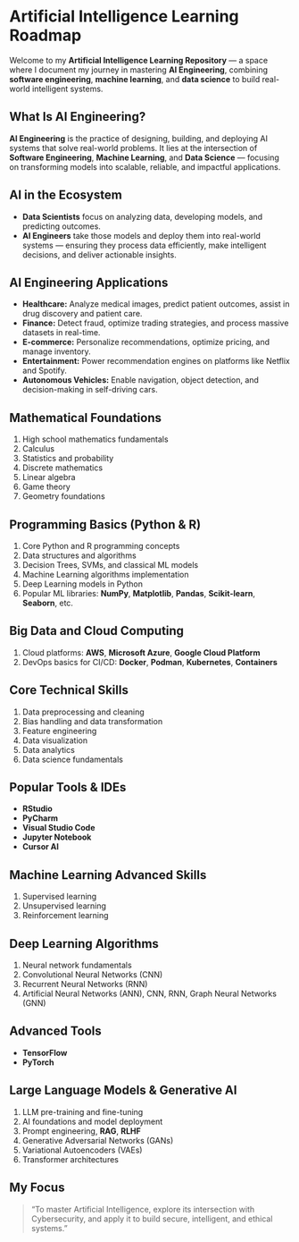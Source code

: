 
#  Artificial Intelligence Learning Roadmap
Welcome to my **Artificial Intelligence Learning Repository** — a space where I document my journey in mastering **AI Engineering**, combining **software engineering**, **machine learning**, and **data science** to build real-world intelligent systems.

##  What Is AI Engineering?
**AI Engineering** is the practice of designing, building, and deploying AI systems that solve real-world problems.
It lies at the intersection of **Software Engineering**, **Machine Learning**, and **Data Science** — focusing on transforming models into scalable, reliable, and impactful applications.

##  AI in the Ecosystem
* **Data Scientists** focus on analyzing data, developing models, and predicting outcomes.
* **AI Engineers** take those models and deploy them into real-world systems — ensuring they process data efficiently, make intelligent decisions, and deliver actionable insights.

##  AI Engineering Applications
*  **Healthcare:** Analyze medical images, predict patient outcomes, assist in drug discovery and patient care.
*  **Finance:** Detect fraud, optimize trading strategies, and process massive datasets in real-time.
*  **E-commerce:** Personalize recommendations, optimize pricing, and manage inventory.
*  **Entertainment:** Power recommendation engines on platforms like Netflix and Spotify.
*  **Autonomous Vehicles:** Enable navigation, object detection, and decision-making in self-driving cars.

##  Mathematical Foundations
1. High school mathematics fundamentals
2. Calculus
3. Statistics and probability
4. Discrete mathematics
5. Linear algebra
6. Game theory
7. Geometry foundations

##  Programming Basics (Python & R)
1. Core Python and R programming concepts
2. Data structures and algorithms
3. Decision Trees, SVMs, and classical ML models
4. Machine Learning algorithms implementation
5. Deep Learning models in Python
6. Popular ML libraries: **NumPy**, **Matplotlib**, **Pandas**, **Scikit-learn**, **Seaborn**, etc.
   
##  Big Data and Cloud Computing
1. Cloud platforms: **AWS**, **Microsoft Azure**, **Google Cloud Platform**
2. DevOps basics for CI/CD: **Docker**, **Podman**, **Kubernetes**, **Containers**
   
## Core Technical Skills
1. Data preprocessing and cleaning
2. Bias handling and data transformation
3. Feature engineering
4. Data visualization
5. Data analytics
6. Data science fundamentals

##  Popular Tools & IDEs
* **RStudio**
* **PyCharm**
* **Visual Studio Code**
* **Jupyter Notebook**
* **Cursor AI**

##  Machine Learning Advanced Skills
1. Supervised learning
2. Unsupervised learning
3. Reinforcement learning

##  Deep Learning Algorithms
1. Neural network fundamentals
2. Convolutional Neural Networks (CNN)
3. Recurrent Neural Networks (RNN)
4. Artificial Neural Networks (ANN), CNN, RNN, Graph Neural Networks (GNN)

##  Advanced Tools
* **TensorFlow**
* **PyTorch**

##  Large Language Models & Generative AI
1. LLM pre-training and fine-tuning
2. AI foundations and model deployment
3. Prompt engineering, **RAG**, **RLHF**
4. Generative Adversarial Networks (GANs)
5. Variational Autoencoders (VAEs)
6. Transformer architectures

##  My Focus
> “To master Artificial Intelligence, explore its intersection with Cybersecurity, and apply it to build secure, intelligent, and ethical systems.”
